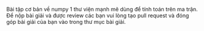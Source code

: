 Bài tập cơ bản về numpy 1 thư viện mạnh mẽ dùng để tính toán trên ma trận. Để nộp bài giải và được review các bạn vui lòng tạo pull request và đóng góp bài giải của bạn 
vào trong thư mục bài giải.
